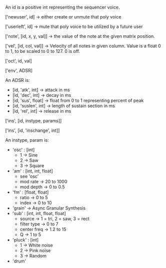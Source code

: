 An id is a positive int representing the sequencer voice.

['newuser', id] -> either create or unmute that poly voice

['userleft', id] -> mute that poly voice to be utilized by a future user

['note', [id, x, y, val]] -> the value of the note at the given matrix position.

['vel', [id, col, val]] -> Velocity of all notes in given column. Value is a float 0 to 1, to be scaled to 0 to 127. 0 is off.

['oct', id, val]

['env', ADSR]

An ADSR is:

* [id, 'atk', int] -> attack in ms
* [id, 'dec', int] -> decay in ms
* [id, 'sus', float] -> float from 0 to 1 representing percent of peak
* [id, 'suslen', int] -> length of sustain section in ms
* [id, 'rel', int] -> release in ms

['ins', [id, instype, params]]

['ins', [id, 'inschange', int]]

An instype, param is:

* 'osc' : [int]
  * 1 -> Sine
  * 2 -> Saw
  * 3 -> Square
* 'am' : [int, int, float]
  * see 'osc'
  * mod rate -> 20 to 1000
  * mod depth -> 0 to 0.5
* 'fm' : [float, float]
  * ratio -> 0 to 5
  * index -> 0 to 10
* 'grain' -> Async Granular Synthesis
* 'sub' : [int, int, float, float]
  * source -> 1 = tri, 2 = saw, 3 = rect
  * filter type -> 0 to 7
  * center freq -> 1.2 to 15
  * Q -> 1 to 5
* 'pluck' : [int]
  * 1 -> White noise
  * 2 -> Pink noise
  * 3 -> Random
* 'drum'